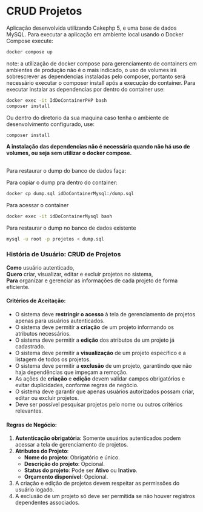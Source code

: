 # CRUD Projetos

Aplicação desenvolvida utilizando Cakephp 5, e uma base de dados MySQL.
Para executar a aplicação em ambiente local usando o Docker Compose execute:

```bash
docker compose up
```
note: a utilização de docker compose para gerenciamento de containers em ambientes de produção não é o mais indicado, o uso de volumes irá sobrescrever as dependencias instaladas pelo composer, portanto será necessário executar o composer install após a execução do container.
Para executar instalar as dependencias por dentro do container use:
```bash
docker exec -it IdDoContainerPHP bash
composer install
```
Ou dentro do diretorio da sua maquina caso tenha o ambiente de desenvolvimento configurado, use:
```bash
composer install
```
**A instalação das dependencias não é necessária quando não há uso de volumes, ou seja sem utilizar o docker compose.**
##
Para restaurar o dump do banco de dados faça:

Para copiar o dump pra dentro do container:
```bash
docker cp dump.sql idDoContainerMysql:/dump.sql
```

Para acessar o container
```bash
docker exec -it idDoContainerMysql bash
```

Para restaurar o dump no banco de dados existente
```bash
mysql -u root -p projetos < dump.sql
```

### **História de Usuário: CRUD de Projetos**

**Como** usuário autenticado,  
**Quero** criar, visualizar, editar e excluir projetos no sistema,  
**Para** organizar e gerenciar as informações de cada projeto de forma eficiente.

#### **Critérios de Aceitação:**
- O sistema deve **restringir o acesso** à tela de gerenciamento de projetos apenas para usuários autenticados.
- O sistema deve permitir a **criação** de um projeto informando os atributos necessários.
- O sistema deve permitir a **edição** dos atributos de um projeto já cadastrado.
- O sistema deve permitir a **visualização** de um projeto específico e a listagem de todos os projetos.
- O sistema deve permitir a **exclusão** de um projeto, garantindo que não haja dependências que impeçam a remoção.
- As ações de **criação** e **edição** devem validar campos obrigatórios e evitar duplicidades, conforme regras de negócio.
- O sistema deve garantir que apenas usuários autorizados possam criar, editar ou excluir projetos.
- Deve ser possível pesquisar projetos pelo nome ou outros critérios relevantes.

#### **Regras de Negócio:**
1. **Autenticação obrigatória**: Somente usuários autenticados podem acessar a tela de gerenciamento de projetos.
2. **Atributos do Projeto**:
   - **Nome do projeto**: Obrigatório e único.
   - **Descrição do projeto**: Opcional.
   - **Status do projeto**: Pode ser **Ativo** ou **Inativo**.
   - **Orçamento disponível**: Opcional.
3. A criação e edição de projetos devem respeitar as permissões do usuário logado.
4. A exclusão de um projeto só deve ser permitida se não houver registros dependentes associados.
